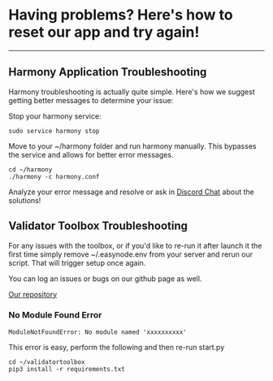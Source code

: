 # Having problems? Here's how to reset our app and try again!
---
## Harmony Application Troubleshooting

Harmony troubleshooting is actually quite simple. Here's how we suggest getting better messages to determine your issue:

Stop your harmony service:

```text
sudo service harmony stop
```

Move to your ~/harmony folder and run harmony manually. This bypasses the service and allows for better error messages.

```text
cd ~/harmony
./harmony -c harmony.conf
```

Analyze your error message and resolve or ask in [Discord Chat](https://discord.gg/babnYCEZ7Q) about the solutions!

## Validator Toolbox Troubleshooting

For any issues with the toolbox, or if you'd like to re-run it after launch it the first time simply remove ~/.easynode.env from your server and rerun our script. That will trigger setup once again.

You can log an issues or bugs on our github page as well.

[Our repository]("https://github.com/easy-node-one/validatortoolbox")

### No Module Found Error

```text
ModuleNotFoundError: No module named 'xxxxxxxxxx'
```

This error is easy, perform the following and then re-run start.py

```text
cd ~/validatortoolbox
pip3 install -r requirements.txt
```

